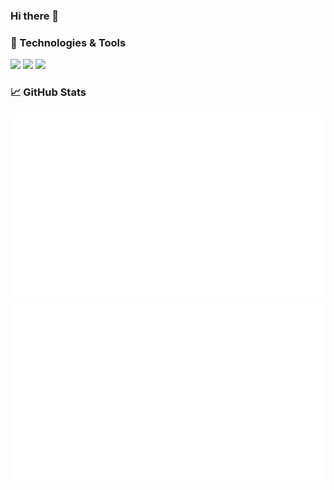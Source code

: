 ### Hi there 👋

### 🔧 Technologies & Tools
![](https://img.shields.io/badge/OS-Linux-blue?logo=archlinux)
![](https://img.shields.io/badge/Code-C%2B%2B-blue?logo=cplusplus)
![](https://img.shields.io/badge/Shell-zsh-blue?logo=gnubash)

### &#x1f4c8; GitHub Stats
![](https://github.com/Andrei9383/github-stats/blob/master/generated/languages.svg)
![](https://github.com/Andrei9383/github-stats/blob/master/generated/overview.svg)
<!--
**Andrei9383/Andrei9383** is a ✨ _special_ ✨ repository because its `README.md` (this file) appears on your GitHub profile.

Here are some ideas to get you started:

- 🔭 I’m currently working on ...
- 🌱 I’m currently learning ...
- 👯 I’m looking to collaborate on ...
- 🤔 I’m looking for help with ...
- 💬 Ask me about ...
- 📫 How to reach me: ...
- 😄 Pronouns: ...
- ⚡ Fun fact: ...
-->
